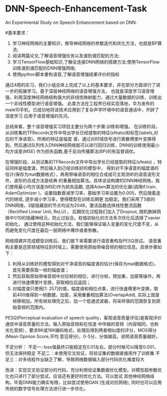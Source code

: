 # DNN-Speech-Enhancement-Task
An Experimental Study on Speech Enhancement based on DNN.

#基本要求：
1. 学习神经网络的主要知识，推导神经网络的参数迭代和优化方法，也就是BP算法;
2. 阅读两篇论文,了解语音增强任务以及谱到谱匹配的方法;
3. 学习TensorFlow基础知识,了解全连接DNN网络的搭建方法;使用TensorFlow训练谱到谱匹配的DNN增强网络;
4. 使用python脚本重构语音,了解语音增强结果评价的指标

通过4周的实习，我们小组总体上完成了以上的基本要求，并在部分方面进行了进一步的拓展学习。基于深层神经网络的语音增强方法，
也就是深度学习语音增强，利用深度神经网络结构强大的非线性映射能力，通过大量数据的训练，训练出一个非线性模型进行语音增强。
此类方法在工程界已经实现落地，华为发布的mate10手机，已成功地将该技术应用到了复杂声学环境中的语音通话中，开辟了深度学习
应用于语音增强的先河。

总结来看，整个语音增强实习项目主要分为两个步骤:训练和增强。
在训练阶段，从训练集的TFRecords文件中导出学长已经提取的特征(sfeats)和标签(labels,对应的干净语音)，所用的特征是幅度
谱，通过对时域信号进行离散傅里叶变换得到。然后通过队列传入DNN神经网络就可以进行回归训练，DNN的训练使用最小均方误差(MSE)
作为损失函数,基于反向传播算法(BP)的有监督调优。

在增强阶段，从测试集的TFRecords文件中导出学长已经提取的特征(sfeats) ，特征同样是幅度谱，然后输入到己经训练好的模型中，
得到对干净语音的幅度谱的估计(保存为mat数据格式），再用带噪语音的相位合成成可主观测听的语音波形文件，波形的合成方法是经典
的重叠相加算法。具体谈谈构建的DNN神经网络，我们使用最小均方误差(MSE)作为损失函数, 选择Adam算法的优化器(调用tf.train.
AdamOptimizer )，设置指数衰减学习率，基础学习率设置为0.005，然后随着迭代的继续,  逐步减小学习率，使得模型在训练后期更
加稳定。我们采用了5层的DNN网络，3层隐藏层的节点均设为2048，激活函数选择线性整流函数（Rectified Linear Unit, ReLU），
后期优化过程我们加入了Dropout, 随机删掉网络中1/10的隐藏神经元，防止过拟合。权值初始化的方法多次优化后选择了xavier初始化，
通过使用这种初始化方法，我们能够保证输入变量的变化尺度不变，从而避免变化尺度在最后一层网络中爆炸或者弥散。

网络搭建并完成模型训练后，我们接下来需要进行语音重构及PESQ测试。
语音重构主要是还原频域特征到时域上，需要使用原始带噪音频的相位信息。具体步骤如下：
1. 利用从训练好的模型得到对干净语音的幅度谱的估计(保存为mat数据格式)，首先需要获取一帧的幅度谱；
2. 然后获取原始带噪音频中对应帧的相位，进行分帧，预加重，加窗等操作，再进行快速傅里叶变换，获取相位后返回；
3. 对幅度谱只使用[1: 257]的值，幅度谱和相位点乘，进行快速傅里叶变换，取前400维得到一帧数据，加窗，采用重叠相加算法(OverlapAdd), 
实际上就是帧移相加。所有帧处理完之后，加一个低通滤波器，将采样值的范围恢复到原始音频的范围内。 

PESQ(Perceptual evaluation of speech quality，客观语音质量评估)是客观评价通信中语音质量的方法，输入原始音频和在信道
中传输的音频（内容相同，也称劣化音频），要求8K或16K编码格式，处理后得到两者相似度的评分，MOS得分(Mean Opinion Score,平均
意见得分)，0-5分，分值越高，说明语音质量越好。

不足分析：
不足一: loss值最终只能稳定在0.01左右，部分时候可以降至0.001，但无法保持稳定
不足二：未使用交叉验证，将验证集的数据直接用作了训练集
不足三：对多线程作业缺乏了解，导致网络数据输入部分代码优化难度较大

改进：实现交叉验证部分的代码，充分利用验证集数据优化模型。对模型超参数优化也只进行了部分尝试，应该还有更好的优化方法。可以尝试
其他神经网络结构，毕竟DNN能力确实有限，比如尝试使用GAN (生成对抗网络), 同时也可以应用传统的数字信号处理方法进行进一步优化。
